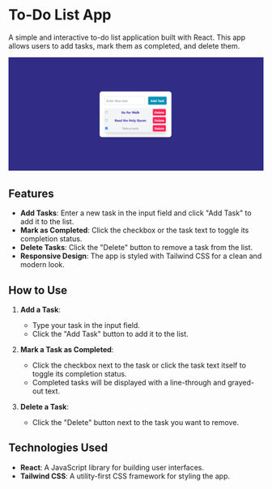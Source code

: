 # To-Do List App

A simple and interactive to-do list application built with React.
 This app allows users to add tasks, mark them as completed, and delete them.

![Project Preview](./src/assets/Screenshot%202025-03-05%20200059.png)

## Features

- **Add Tasks**: Enter a new task in the input field and click "Add Task" to add it to the list.
- **Mark as Completed**: Click the checkbox or the task text to toggle its completion status.
- **Delete Tasks**: Click the "Delete" button to remove a task from the list.
- **Responsive Design**: The app is styled with Tailwind CSS for a clean and modern look.

## How to Use

1. **Add a Task**:
   - Type your task in the input field.
   - Click the "Add Task" button to add it to the list.

2. **Mark a Task as Completed**:
   - Click the checkbox next to the task or click the task text itself to toggle its completion status.
   - Completed tasks will be displayed with a line-through and grayed-out text.

3. **Delete a Task**:
   - Click the "Delete" button next to the task you want to remove.

## Technologies Used

- **React**: A JavaScript library for building user interfaces.
- **Tailwind CSS**: A utility-first CSS framework for styling the app.

